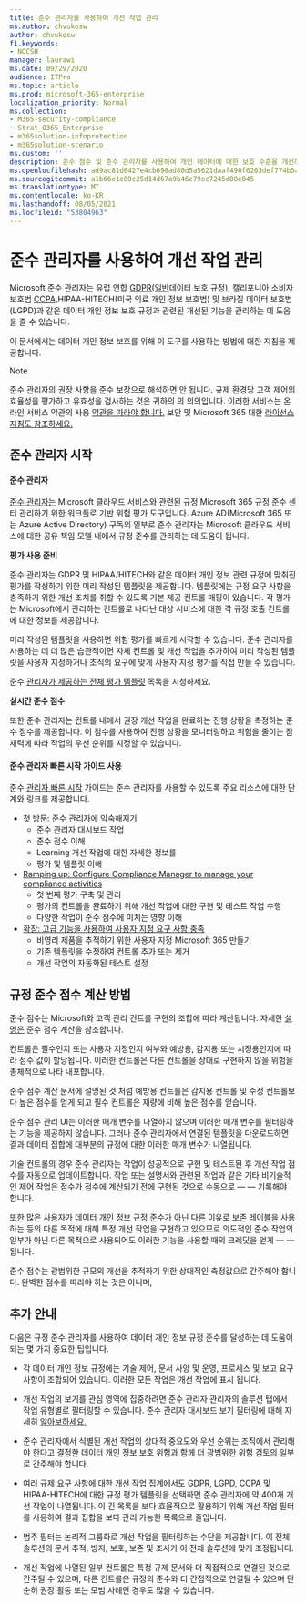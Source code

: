 ```yaml
---
title: 준수 관리자를 사용하여 개선 작업 관리
ms.author: chvukosw
author: chvukosw
f1.keywords:
- NOCSH
manager: laurawi
ms.date: 09/29/2020
audience: ITPro
ms.topic: article
ms.prod: microsoft-365-enterprise
localization_priority: Normal
ms.collection:
- M365-security-compliance
- Strat_O365_Enterprise
- m365solution-infoprotection
- m365solution-scenario
ms.custom: ''
description: 준수 점수 및 준수 관리자를 사용하여 개인 데이터에 대한 보호 수준을 개선하는 방법을 학습합니다.
ms.openlocfilehash: ad9ac81d6427e4cb698ad80d5a5621daaf490f6203def774b5aea91fc2418ba5
ms.sourcegitcommit: a1b66e1e80c25d14d67a9b46c79ec7245d88e045
ms.translationtype: MT
ms.contentlocale: ko-KR
ms.lasthandoff: 08/05/2021
ms.locfileid: "53804963"
---
```

# <a name="use-compliance-manager-to-manage-improvement-actions"></a>준수 관리자를 사용하여 개선 작업 관리

Microsoft 준수 관리자는 유럽 연합 [GDPR(일반](/compliance/regulatory/gdpr)데이터 보호 규정), 캘리포니아 소비자 보호법 [CCPA,](/compliance/regulatory/ccpa-faq)HIPAA-HITECH(미국 의료 개인 정보 보호법) 및 브라질 데이터 보호법(LGPD)과 같은 데이터 개인 정보 보호 규정과 관련된 개선된 기능을 관리하는 데 도움을 줄 수 있습니다.

이 문서에서는 데이터 개인 정보 보호를 위해 이 도구를 사용하는 방법에 대한 지침을 제공합니다.

> [!NOTE]
> 준수 관리자의 권장 사항을 준수 보장으로 해석하면 안 됩니다. 규제 환경당 고객 제어의 효율성을 평가하고 유효성을 검사하는 것은 귀하의 의 의의입니다. 이러한 서비스는 온라인 서비스 약관의 사용 [약관을 따라야 합니다.](https://go.microsoft.com/fwlink/?linkid=2108910) 보안 및 Microsoft 365 대한 [라이선스 지침도 참조하세요.](/office365/servicedescriptions/microsoft-365-service-descriptions/microsoft-365-tenantlevel-services-licensing-guidance/microsoft-365-security-compliance-licensing-guidance#compliance-manager)

## <a name="getting-started-with-compliance-manager"></a>준수 관리자 시작

#### <a name="what-is-compliance-manager"></a>준수 관리자

[준수 관리자는](../compliance/compliance-manager.md) Microsoft 클라우드 서비스와 관련된 규정 Microsoft 365 규정 준수 센터 관리하기 위한 워크플로 기반 위험 평가 도구입니다. Azure AD(Microsoft 365 또는 Azure Active Directory) 구독의 일부로 준수 관리자는 Microsoft 클라우드 서비스에 대한 공유 책임 모델 내에서 규정 준수를 관리하는 데 도움이 됩니다.

**평가 사용 준비**

준수 관리자는 GDPR 및 [](../compliance/compliance-manager-assessments.md) HIPAA/HITECH와 같은 데이터 개인 정보 관련 규정에 맞춰진 평가를 작성하기 위한 미리 작성된 템플릿을 제공합니다. 템플릿에는 규정 요구 사항을 충족하기 위한 개선 조치를 취할 수 있도록 기본 제공 컨트롤 매핑이 있습니다. 각 평가는 Microsoft에서 관리하는 컨트롤로 나타난 대상 서비스에 대한 각 규정 호출 컨트롤에 대한 정보를 제공합니다.

미리 작성된 템플릿을 사용하면 위험 평가를 빠르게 시작할 수 있습니다. 준수 관리자를 사용하는 데 더 많은 습관적이면 자체 컨트롤 및 개선 작업을 추가하여 미리 작성된 템플릿을 사용자 지정하거나 조직의 요구에 맞게 사용자 지정 평가를 직접 만들 수 있습니다.

준수 [관리자가 제공하는 전체 평가 템플릿](../compliance/compliance-manager-templates-list.md) 목록을 시청하세요.

**실시간 준수 점수**

또한 준수 관리자는 컨트롤 내에서 권장 개선 작업을 완료하는 진행 상황을 측정하는 준수 점수를 제공합니다. 이 점수를 사용하여 진행 상황을 모니터링하고 위험을 줄이는 잠재력에 따라 작업의 우선 순위를 지정할 수 있습니다.

#### <a name="use-the-compliance-manager-quickstart-guide"></a>준수 관리자 빠른 시작 가이드 사용

준수 [관리자 빠른 시작](../compliance/compliance-manager-quickstart.md) 가이드는 준수 관리자를 사용할 수 있도록 주요 리소스에 대한 단계와 링크를 제공합니다.

- [첫 방문: 준수 관리자에 익숙해지기](../compliance/compliance-manager-quickstart.md#first-visit-get-to-know-compliance-manager)
    - 준수 관리자 대시보드 작업
    - 준수 점수 이해
    - Learning 개선 작업에 대한 자세한 정보를
    - 평가 및 템플릿 이해
- [Ramping up: Configure Compliance Manager to manage your compliance activities](../compliance/compliance-manager-quickstart.md#ramping-up-configure-compliance-manager-to-manage-your-compliance-activities)
    - 첫 번째 평가 구축 및 관리
    - 평가의 컨트롤을 완료하기 위해 개선 작업에 대한 구현 및 테스트 작업 수행
    - 다양한 작업이 준수 점수에 미치는 영향 이해
- [확장: 고급 기능을 사용하여 사용자 지정 요구 사항 충족](../compliance/compliance-manager-quickstart.md#scaling-up-use-advanced-functionality-to-meet-your-custom-needs)
    - 비영리 제품을 추적하기 위한 사용자 지정 Microsoft 365 만들기
    - 기존 템플릿을 수정하여 컨트롤 추가 또는 제거
    - 개선 작업의 자동화된 테스트 설정

## <a name="how-your-compliance-score-is-calculated"></a>규정 준수 점수 계산 방법

준수 점수는 Microsoft와 고객 관리 컨트롤 구현의 조합에 따라 계산됩니다. 자세한 [설명은](../compliance/compliance-score-calculation.md) 준수 점수 계산을 참조합니다.

컨트롤은 필수인지 또는 사용자 지정인지 여부와 예방용, 감지용 또는 시정용인지에 따라 점수 값이 할당됩니다. 이러한 컨트롤은 다른 컨트롤을 상대로 구현하지 않을 위험을 총체적으로 나타 내포합니다.

준수 점수 계산 문서에 설명된 것 처럼 예방용 컨트롤은 감지용 컨트롤 및 수정 컨트롤보다 높은 점수를 얻게 되고 필수 컨트롤은 재량에 비해 높은 점수를 얻습니다.

준수 점수 관리 UI는 이러한 매개 변수를 나열하지 않으며 이러한 매개 변수를 필터링하는 기능을 제공하지 않습니다. 그러나 준수 관리자에서 연결된 템플릿을 다운로드하면 결과 데이터 집합에 대부분의 규정에 대한 이러한 매개 변수가 나열됩니다.

기술 컨트롤의 경우 준수 관리자는 작업이 성공적으로 구현 및 테스트된 후 개선 작업 점수를 자동으로 업데이트합니다. 작업 또는 설명서와 관련된 작업과 같은 기타 비기술적인 제어 작업은 점수가 점수에 계산되기 전에 구현된 것으로 수동으로 &mdash; &mdash; 기록해야 합니다.

또한 많은 사용자가 데이터 개인 정보 규정 준수가 아닌 다른 이유로 보존 레이블을 사용하는 등의 다른 목적에 대해 특정 개선 작업을 구현하고 있으므로 의도적인 준수 작업의 일부가 아닌 다른 목적으로 사용되어도 이러한 기능을 사용할 때의 크레딧을 얻게 &mdash; &mdash; 됩니다.

준수 점수는 광범위한 규모의 개선을 추적하기 위한 상대적인 측정값으로 간주해야 합니다. 완벽한 점수를 따라야 하는 것은 아니며,

## <a name="additional-guidance"></a>추가 안내

다음은 규정 준수 관리자를 사용하여 데이터 개인 정보 규정 준수를 달성하는 데 도움이 되는 몇 가지 중요한 팁입니다.

- 각 데이터 개인 정보 규정에는 기술 제어, 문서 사양 및 운영, 프로세스 및 보고 요구 사항이 조합되어 있습니다. 이러한 모든 작업은 개선 작업에 표시 됩니다.

- 개선 작업의 보기를 관심 영역에 집중하려면 준수 관리자 관리자의  솔루션 탭에서 작업 유형별로 필터링할 수 있습니다. 준수 관리자 대시보드 보기 필터링에 대해 자세히 [알아보하세요.](../compliance/compliance-manager-setup.md#filtering-your-dashboard-view)

- 준수 관리자에서 식별된 개선 작업의 상대적 중요도와 우선 순위는 조직에서 관리해야 한다고 결정한 데이터 개인 정보 보호 위험과 함께 더 광범위한 위험 검토의 일부로 간주해야 합니다.

- 여러 규제 요구 사항에 대한 개선 작업 집계에서도 GDPR, LGPD, CCPA 및 HIPAA-HITECH에 대한 규정 평가 템플릿을 선택하면 준수 관리자에 약 400개 개선 작업이 나열됩니다. 이 긴 목록을 보다 효율적으로 활용하기 위해 개선 작업 필터를 사용하여 결과 집합을 보다 관리 가능한 목록으로 줄입니다.

- 범주 필터는 논리적 그룹화로 개선 작업을 필터링하는 수단을 제공합니다. 이 전체 솔루션의 문서 추적, 방지, 보호, 보존 및 조사가 이 전체 솔루션에 맞게 조정됩니다.

- 개선 작업에 나열된 일부 컨트롤은 특정 규제 문서와 더 직접적으로 연결된 것으로 간주될 수 있으며, 다른 컨트롤은 규정의 준수와 더 간접적으로 연결될 수 있으며 단순히 권장 활동 또는 모범 사례인 경우도 많을 수 있습니다.